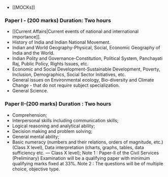 
- [[MOCKs]]

### Paper I - (200 marks) Duration: Two hours

- [[Current Affairs|Current events of national and international importance]].
- History of India and Indian National Movement.
- Indian and World Geography-Physical, Social, Economic Geography of India and the World.
- Indian Polity and Governance-Constitution, Political System, Panchayati Raj, Public Policy, Rights Issues, etc.
- Economic and Social Development-Sustainable Development, Poverty, Inclusion, Demographics, Social Sector Initiatives, etc.
- General issues on Environmental ecology, Bio-diversity and Climate Change - that do not require subject specialization.
- General Science.

### Paper II-(200 marks) Duration : Two hours

- Comprehension;
- Interpersonal skills including communication skills;
- Logical reasoning and analytical ability;
- Decision making and problem solving;
- General mental ability;
- Basic numeracy (numbers and their relations, orders of magnitude, etc.) (Class X level), Data interpretation (charts, graphs, tables, data sufficiency etc. — Class X level); Note 1 : Paper-II of the Civil Services (Preliminary) Examination will be a qualifying paper with minimum qualifying marks fixed at 33%. Note 2 : The questions will be of multiple choice, objective type.